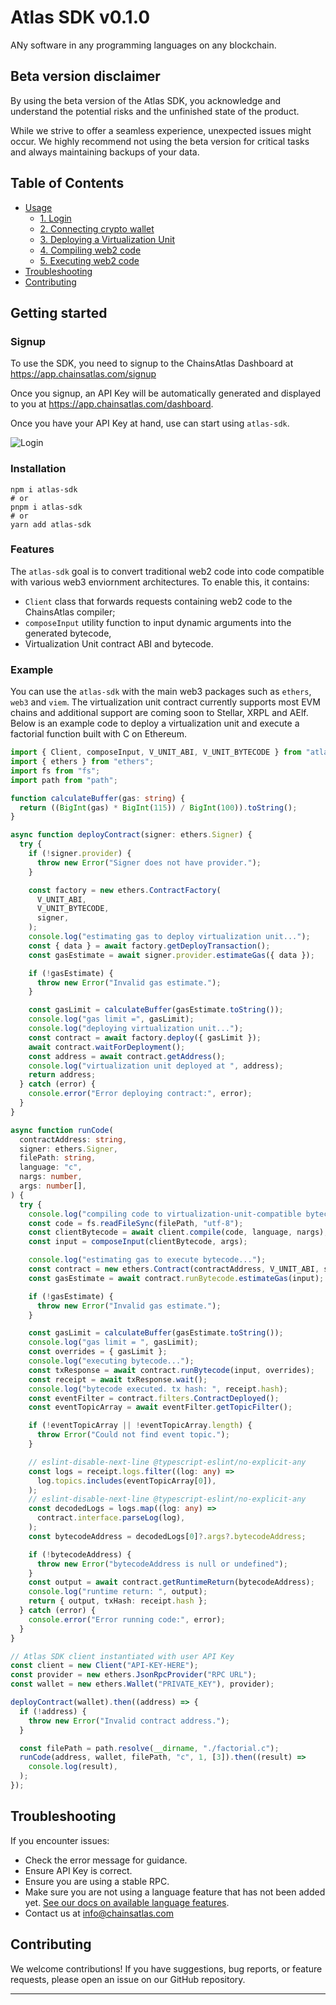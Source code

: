# **Atlas SDK v0.1.0**

ANy software in any programming languages on any blockchain.

## Beta version disclaimer

By using the beta version of the Atlas SDK, you acknowledge and understand the potential risks and the unfinished state of the product.

While we strive to offer a seamless experience, unexpected issues might occur. We highly recommend not using the beta version for critical tasks and always maintaining backups of your data.

## **Table of Contents**

- [Usage](#usage)
  - [1. Login](#1-login)
  - [2. Connecting crypto wallet](#2-connecting-crypto-wallet)
  - [3. Deploying a Virtualization Unit](#3-deploying-a-virtualization-unit)
  - [4. Compiling web2 code](#4-compiling-web2-code)
  - [5. Executing web2 code](#5-executing-web2-code)
- [Troubleshooting](#troubleshooting)
- [Contributing](#contributing)

## Getting started

### Signup

To use the SDK, you need to signup to the ChainsAtlas Dashboard at https://app.chainsatlas.com/signup

Once you signup, an API Key will be automatically generated and displayed to you at https://app.chainsatlas.com/dashboard.

Once you have your API Key at hand, use can start using `atlas-sdk`.

![Login](./assets/img/docs/login.png)

### Installation

```
npm i atlas-sdk
# or
pnpm i atlas-sdk
# or
yarn add atlas-sdk
```

### Features

The `atlas-sdk` goal is to convert traditional web2 code into code compatible with various web3 enviornment architectures. To enable this, it contains: 

- `Client` class that forwards requests containing web2 code to the ChainsAtlas compiler;
- `composeInput` utility function to input dynamic arguments into the generated bytecode,
- Virtualization Unit contract ABI and bytecode.

### Example

You can use the `atlas-sdk` with the main web3 packages such as `ethers`, `web3` and `viem`. The virtualization unit contract currently supports most EVM chains and additional support are coming soon to Stellar, XRPL and AElf. Below is an example code to deploy a virtualization unit and execute a factorial function built with C on Ethereum.

```ts
import { Client, composeInput, V_UNIT_ABI, V_UNIT_BYTECODE } from "atlas-sdk";
import { ethers } from "ethers";
import fs from "fs";
import path from "path";

function calculateBuffer(gas: string) {
  return ((BigInt(gas) * BigInt(115)) / BigInt(100)).toString();
}

async function deployContract(signer: ethers.Signer) {
  try {
    if (!signer.provider) {
      throw new Error("Signer does not have provider.");
    }

    const factory = new ethers.ContractFactory(
      V_UNIT_ABI,
      V_UNIT_BYTECODE,
      signer,
    );
    console.log("estimating gas to deploy virtualization unit...");
    const { data } = await factory.getDeployTransaction();
    const gasEstimate = await signer.provider.estimateGas({ data });

    if (!gasEstimate) {
      throw new Error("Invalid gas estimate.");
    }

    const gasLimit = calculateBuffer(gasEstimate.toString());
    console.log("gas limit =", gasLimit);
    console.log("deploying virtualization unit...");
    const contract = await factory.deploy({ gasLimit });
    await contract.waitForDeployment();
    const address = await contract.getAddress();
    console.log("virtualization unit deployed at ", address);
    return address;
  } catch (error) {
    console.error("Error deploying contract:", error);
  }
}

async function runCode(
  contractAddress: string,
  signer: ethers.Signer,
  filePath: string,
  language: "c",
  nargs: number,
  args: number[],
) {
  try {
    console.log("compiling code to virtualization-unit-compatible bytecode...");
    const code = fs.readFileSync(filePath, "utf-8");
    const clientBytecode = await client.compile(code, language, nargs);
    const input = composeInput(clientBytecode, args);

    console.log("estimating gas to execute bytecode...");
    const contract = new ethers.Contract(contractAddress, V_UNIT_ABI, signer);
    const gasEstimate = await contract.runBytecode.estimateGas(input);

    if (!gasEstimate) {
      throw new Error("Invalid gas estimate.");
    }

    const gasLimit = calculateBuffer(gasEstimate.toString());
    console.log("gas limit = ", gasLimit);
    const overrides = { gasLimit };
    console.log("executing bytecode...");
    const txResponse = await contract.runBytecode(input, overrides);
    const receipt = await txResponse.wait();
    console.log("bytecode executed. tx hash: ", receipt.hash);
    const eventFilter = contract.filters.ContractDeployed();
    const eventTopicArray = await eventFilter.getTopicFilter();

    if (!eventTopicArray || !eventTopicArray.length) {
      throw Error("Could not find event topic.");
    }

    // eslint-disable-next-line @typescript-eslint/no-explicit-any
    const logs = receipt.logs.filter((log: any) =>
      log.topics.includes(eventTopicArray[0]),
    );
    // eslint-disable-next-line @typescript-eslint/no-explicit-any
    const decodedLogs = logs.map((log: any) =>
      contract.interface.parseLog(log),
    );
    const bytecodeAddress = decodedLogs[0]?.args?.bytecodeAddress;

    if (!bytecodeAddress) {
      throw new Error("bytecodeAddress is null or undefined");
    }
    const output = await contract.getRuntimeReturn(bytecodeAddress);
    console.log("runtime return: ", output);
    return { output, txHash: receipt.hash };
  } catch (error) {
    console.error("Error running code:", error);
  }
}

// Atlas SDK client instantiated with user API Key
const client = new Client("API-KEY-HERE");
const provider = new ethers.JsonRpcProvider("RPC URL");
const wallet = new ethers.Wallet("PRIVATE_KEY"), provider);

deployContract(wallet).then((address) => {
  if (!address) {
    throw new Error("Invalid contract address.");
  }

  const filePath = path.resolve(__dirname, "./factorial.c");
  runCode(address, wallet, filePath, "c", 1, [3]).then((result) =>
    console.log(result),
  );
});
```

## Troubleshooting

If you encounter issues:

- Check the error message for guidance.
- Ensure API Key is correct.
- Ensure you are using a stable RPC.
- Make sure you are not using a language feature that has not been added yet. [See our docs on available language features](https://docs.chainsatlas.com/).
- Contact us at info@chainsatlas.com

## Contributing

We welcome contributions! If you have suggestions, bug reports, or feature requests, please open an issue on our GitHub repository.

---
